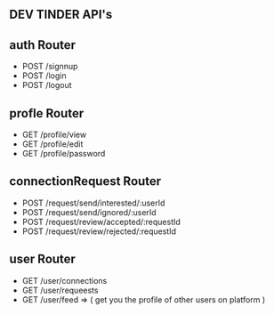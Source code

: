 ## DEV TINDER API's

## auth Router

- POST /signnup
- POST /login
- POST /logout

## profle Router

- GET /profile/view
- GET /profile/edit
- GET /profile/password

## connectionRequest Router

- POST /request/send/interested/:userId
- POST /request/send/ignored/:userId
- POST /request/review/accepted/:requestId
- POST /request/review/rejected/:requestId

## user Router

- GET /user/connections
- GET /user/requeests
- GET /user/feed => ( get you the profile of other users on platform )
